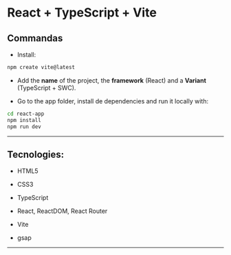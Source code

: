 # React + TypeScript + Vite


## Commandas

- Install:

```bash
npm create vite@latest
```

- Add the **name** of the project, the **framework** (React) and a **Variant** (TypeScript + SWC).

- Go to the app folder, install de dependencies and run it locally with:

```bash
cd react-app
npm install
npm run dev
```


---

## Tecnologies:

- HTML5

- CSS3

- TypeScript

- React, ReactDOM, React Router

- Vite

- gsap

---
